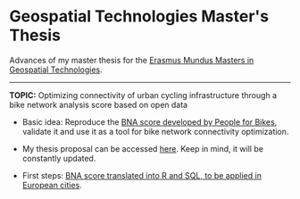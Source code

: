 # Geospatial Technologies Master's Thesis
Advances of my master thesis for the [Erasmus Mundus Masters in Geospatial Technologies](http://mastergeotech.info/).

---------------------------------------------------------------------------------------------------------------------------
__TOPIC:__ Optimizing connectivity of urban cycling infrastructure through a bike network analysis score based on open data

* Basic idea: Reproduce the [BNA score developed by People for Bikes](https://bna.peopleforbikes.org/#/), validate it and use it as a tool for bike network connectivity optimization.

* My thesis proposal can be accessed [here](https://loreabad6.github.io/masters-thesis-geotech/Thesis_Proposal.html). Keep in mind, it will be constantly updated.

* First steps: [BNA score translated into R and SQL, to be applied in European cities](https://loreabad6.github.io/masters-thesis-geotech/BNA-Europe.nb.html).